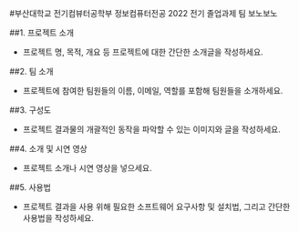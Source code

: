 
#부산대학교 전기컴뷰터공학부 정보컴퓨터전공 2022 전기 졸업과제 팀 보노보노

##1. 프로젝트 소개
* 프로젝트 명, 목적, 개요 등 프로젝트에 대한 간단한 소개글을 작성하세요.

##2. 팀 소개
* 프로젝트에 참여한 팀원들의 이름, 이메일, 역할를 포함해 팀원들을 소개하세요.

##3. 구성도
* 프로젝트 결과물의 개괄적인 동작을 파악할 수 있는 이미지와 글을 작성하세요.

##4. 소개 및 시연 영상
* 프로젝트 소개나 시연 영상을 넣으세요.

##5. 사용법
* 프로젝트 결과을 사용 위해 필요한 소프트웨어 요구사항 및 설치법, 그리고 간단한 사용법을 작성하세요.
